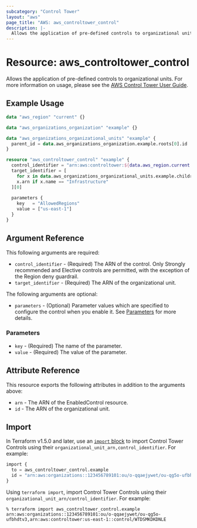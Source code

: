 ```yaml
---
subcategory: "Control Tower"
layout: "aws"
page_title: "AWS: aws_controltower_control"
description: |-
  Allows the application of pre-defined controls to organizational units.
---
```


# Resource: aws_controltower_control

Allows the application of pre-defined controls to organizational units. For more information on usage, please see the
[AWS Control Tower User Guide](https://docs.aws.amazon.com/controltower/latest/userguide/enable-guardrails.html).

## Example Usage

```terraform
data "aws_region" "current" {}

data "aws_organizations_organization" "example" {}

data "aws_organizations_organizational_units" "example" {
  parent_id = data.aws_organizations_organization.example.roots[0].id
}

resource "aws_controltower_control" "example" {
  control_identifier = "arn:aws:controltower:${data.aws_region.current.name}::control/AWS-GR_EC2_VOLUME_INUSE_CHECK"
  target_identifier = [
    for x in data.aws_organizations_organizational_units.example.children :
    x.arn if x.name == "Infrastructure"
  ][0]
  
  parameters {
    key   = "AllowedRegions"
    value = ["us-east-1"]
  }
}
```

## Argument Reference

This following arguments are required:

* `control_identifier` - (Required) The ARN of the control. Only Strongly recommended and Elective controls are permitted, with the exception of the Region deny guardrail.
* `target_identifier` - (Required) The ARN of the organizational unit.

The following arguments are optional:

* `parameters` - (Optional) Parameter values which are specified to configure the control when you enable it. See [Parameters](#parameters) for more details.

### Parameters

* `key` - (Required) The name of the parameter.
* `value` - (Required) The value of the parameter.

## Attribute Reference

This resource exports the following attributes in addition to the arguments above:

* `arn` - The ARN of the EnabledControl resource.
* `id` - The ARN of the organizational unit.

## Import

In Terraform v1.5.0 and later, use an [`import` block](https://developer.hashicorp.com/terraform/language/import) to import Control Tower Controls using their `organizational_unit_arn,control_identifier`. For example:

```terraform
import {
  to = aws_controltower_control.example
  id = "arn:aws:organizations::123456789101:ou/o-qqaejywet/ou-qg5o-ufbhdtv3,arn:aws:controltower:us-east-1::control/WTDSMKDKDNLE"
}
```

Using `terraform import`, import Control Tower Controls using their `organizational_unit_arn/control_identifier`. For example:

```console
% terraform import aws_controltower_control.example arn:aws:organizations::123456789101:ou/o-qqaejywet/ou-qg5o-ufbhdtv3,arn:aws:controltower:us-east-1::control/WTDSMKDKDNLE
```
